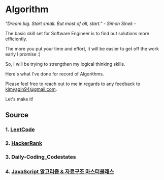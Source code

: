 # Algorithm

<i>"Dream big. Start small. But most of all, start." - Simon Sinek - </i>

The basic skill set for Software Engineer is to find out solutions more efficiently. 

The more you put your time and effort, it will be easier to get off the work early I promise :)

So, I will be trying to strengthen my logical thinking skills.

Here's what I've done for record of Algorithms.

Please feel free to reach out to me in regards to any feedback to kimyagin94@gmail.com.

Let's make it!

## Source
### 1. [LeetCode](https://leetcode.com/)
### 2. [HackerRank](https://www.hackerrank.com/)
### 3. Daily-Coding_Codestates
### 4. [JavaScript 알고리즘 & 자료구조 마스터클래스](https://www.udemy.com/course/best-javascript-data-structures/)
